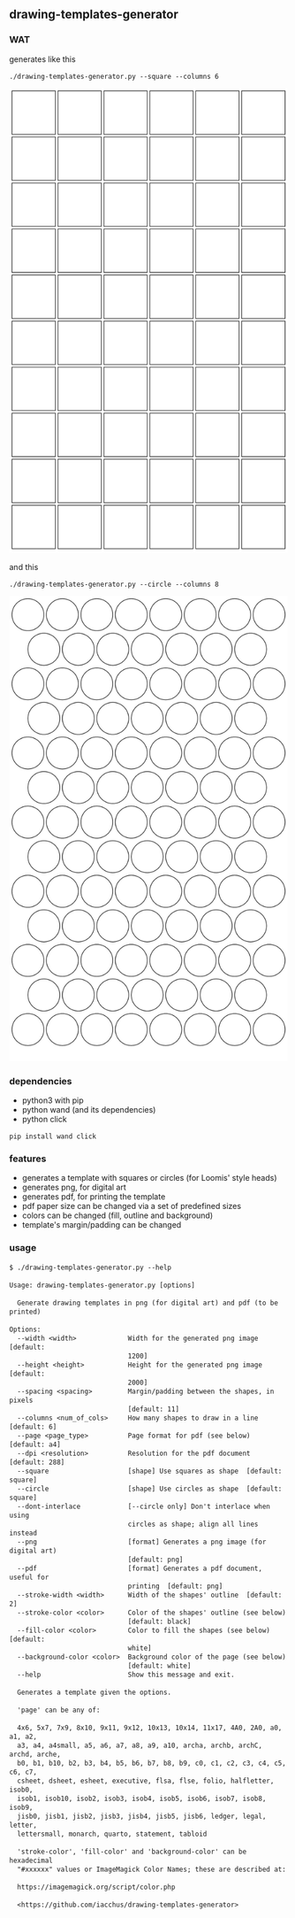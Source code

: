 ## drawing-templates-generator

### WAT

generates like this

```
./drawing-templates-generator.py --square --columns 6
```

![](https://github.com/iacchus/drawing-templates-generator/blob/main/square-000.png?raw=true)

and this

```
./drawing-templates-generator.py --circle --columns 8
```

![](https://github.com/iacchus/drawing-templates-generator/blob/main/circle-000.png?raw=true)

### dependencies

* python3 with pip
* python wand (and its dependencies)
* python click

```
pip install wand click
```
### features

* generates a template with squares or circles (for Loomis' style heads)
* generates png, for digital art
* generates pdf, for printing the template
* pdf paper size can be changed via a set of predefined sizes
* colors can be changed (fill, outline and background)
* template's margin/padding can be changed

### usage

```
$ ./drawing-templates-generator.py --help

Usage: drawing-templates-generator.py [options]

  Generate drawing templates in png (for digital art) and pdf (to be printed)

Options:
  --width <width>             Width for the generated png image  [default:
                              1200]
  --height <height>           Height for the generated png image  [default:
                              2000]
  --spacing <spacing>         Margin/padding between the shapes, in pixels
                              [default: 11]
  --columns <num_of_cols>     How many shapes to draw in a line  [default: 6]
  --page <page_type>          Page format for pdf (see below)  [default: a4]
  --dpi <resolution>          Resolution for the pdf document  [default: 288]
  --square                    [shape] Use squares as shape  [default: square]
  --circle                    [shape] Use circles as shape  [default: square]
  --dont-interlace            [--circle only] Don't interlace when using
                              circles as shape; align all lines instead
  --png                       [format] Generates a png image (for digital art)
                              [default: png]
  --pdf                       [format] Generates a pdf document, useful for
                              printing  [default: png]
  --stroke-width <width>      Width of the shapes' outline  [default: 2]
  --stroke-color <color>      Color of the shapes' outline (see below)
                              [default: black]
  --fill-color <color>        Color to fill the shapes (see below)  [default:
                              white]
  --background-color <color>  Background color of the page (see below)
                              [default: white]
  --help                      Show this message and exit.

  Generates a template given the options.

  'page' can be any of:

  4x6, 5x7, 7x9, 8x10, 9x11, 9x12, 10x13, 10x14, 11x17, 4A0, 2A0, a0, a1, a2,
  a3, a4, a4small, a5, a6, a7, a8, a9, a10, archa, archb, archC, archd, arche,
  b0, b1, b10, b2, b3, b4, b5, b6, b7, b8, b9, c0, c1, c2, c3, c4, c5, c6, c7,
  csheet, dsheet, esheet, executive, flsa, flse, folio, halfletter, isob0,
  isob1, isob10, isob2, isob3, isob4, isob5, isob6, isob7, isob8, isob9,
  jisb0, jisb1, jisb2, jisb3, jisb4, jisb5, jisb6, ledger, legal, letter,
  lettersmall, monarch, quarto, statement, tabloid

  'stroke-color', 'fill-color' and 'background-color' can be hexadecimal
  "#xxxxxx" values or ImageMagick Color Names; these are described at:

  https://imagemagick.org/script/color.php

  <https://github.com/iacchus/drawing-templates-generator>
```
